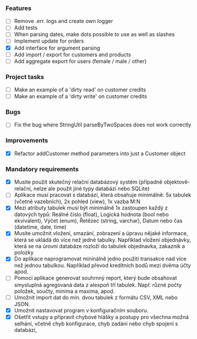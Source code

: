### Features
- [ ] Remove .err. logs and create own logger
- [ ] Add tests
- [ ] When parsing dates, make dots possible to use as well as slashes
- [ ] Implement update for orders
- [x] Add interface for argument parsing
- [ ] Add import / export for customers and products
- [ ] Add aggregate export for users (female / male / other)

### Project tasks
- [ ] Make an example of a 'dirty read' on customer credits
- [ ] Make an example of a 'dirty write' on customer credits

### Bugs
- [ ] Fix the bug where StringUtil parseByTwoSpaces does not work correctly

### Improvements
- [x] Refactor addCustomer method parameters into just a Customer object


### Mandatory requirements
- [x] Musíte použít skutečný relační databázový systém (případně objektově-relační, nelze ale použít jiné typy databází nebo SQLite)
- [ ] Aplikace musí pracovat s databází, která obsahuje minimálně: 5x tabulek (včetně vazebních), 2x pohled (view), 1x vazba M:N
- [x] Mezi atributy tabulek musí být minimálně 1x zastoupen každý z datových typů: Reálné číslo (float), Logická hodnota (bool nebo ekvivalent), Výčet (enum), Řetězec (string, varchar), Datum nebo čas (datetime, date, time)
- [x] Musíte umožnit vložení, smazání, zobrazení a úpravu nějaké informace, která se ukládá do více než jedné tabulky. Například vložení objednávky, která se na úrovni databáze rozloží do tabulek objednavka, zakaznik a polozky
- [x] Do aplikace naprogramovat mininálně jedno použití transakce nad více než jednou tabulkou. Například převod kreditních bodů mezi dvěma účty apod.
- [ ] Pomocí aplikace generovat souhrnný report, který bude obsahovat smysluplná agregovaná data z alespoň tří tabulek. Např. různé počty položek, součty, minima a maxima, apod.
- [ ] Umožnit import dat do min. dvou tabulek z formátu CSV, XML nebo JSON.
- [x] Umožnit nastavovat program v konfiguračním souboru.
- [x] Ošetřit vstupy a připravit chybové hlášky a postupy pro všechna možná selhání, včetně chyb konfigurace, chyb zadání nebo chyb spojení s databází,
